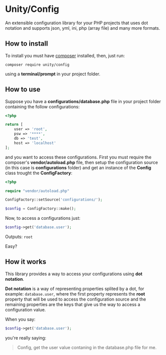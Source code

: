 # Unity/Config
An extensible configuration library for your PHP projects that uses dot notation and supports json, yml, ini, php (array file) and many more formats.

## How to install
To install you must have <a href="https://getcomposer.org/">composer</a> installed, then, just run:
    
    composer require unity/config

using a **terminal/prompt** in your project folder.

## How to use

Suppose you have a **configurations/database.php** file in your project folder containing the follow configurations:

```php
<?php

return [
    user => 'root',
    psw => '****',
    db => 'test',
    host => 'localhost'
];
```
and you want to access these configurations. First you must require the composer's **vendor/autoload.php** file, then setup the configuration source (in this case is **configurations** folder) and get an instance of the **Config** class trought the **ConfigFactory**:

```php
<?php

require "vendor/autoload.php"

ConfigFactory::setSource('configurations/');

$config = ConfigFactory::make();
```
Now, to access a configurations just:

```php
$config->get('database.user');
```
Outputs: `root`

Easy?

## How it works
This library provides a way to access your configurations using **dot notation**.

**Dot notation** is a way of representing properties splited by a dot, for example: `database.user`, where the first property represents the **root** property that will be used to access the configuration source and the remaining properties are the keys that give us the way to access a configuration value.

When you say:

```php
$config->get('database.user');
```

you're really saying:

> Config, get the user value contaning in the database.php file for me.
